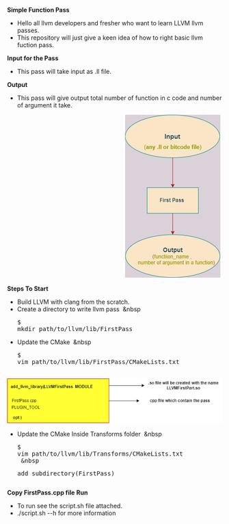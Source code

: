 **Simple Function Pass**
- Hello all llvm developers and fresher who want to learn LLVM llvm passes.
- This repository will just give a keen idea of how to right basic llvm fuction pass.

**Input for the Pass**
- This pass will take input as .ll file.

**Output**
- This pass will give output total number of function in c code and number of argument it take.


&nbsp;&nbsp;&nbsp;&nbsp;&nbsp;&nbsp;&nbsp;&nbsp;&nbsp;&nbsp;&nbsp;&nbsp;&nbsp;&nbsp;&nbsp;&nbsp;&nbsp;&nbsp;&nbsp;&nbsp;&nbsp;&nbsp;&nbsp;&nbsp;&nbsp;&nbsp;&nbsp;&nbsp;&nbsp;&nbsp;&nbsp;&nbsp;&nbsp;&nbsp;&nbsp;&nbsp;&nbsp;&nbsp;&nbsp;&nbsp;&nbsp;&nbsp;&nbsp;&nbsp;&nbsp;&nbsp;&nbsp;&nbsp;&nbsp;&nbsp;&nbsp;&nbsp;&nbsp;&nbsp;&nbsp;&nbsp;&nbsp;&nbsp;&nbsp;&nbsp;&nbsp;&nbsp;&nbsp;&nbsp;&nbsp;&nbsp;&nbsp;&nbsp;&nbsp; ![Input_Output](https://github.com/aabhinavg/LLVM_Passes/blob/main/1stPass/llvm_first_pass.png)




**Steps To Start**
- Build LLVM with clang from the scratch.
- Create a directory to write llvm pass
&nbsp;&nbsp&nbsp;<div class="highlight-c notranslate"><div class="highlight"><pre><span></span><span class="cp">$ mkdir path/to/llvm/lib/FirstPass</span> 
- Update the CMake 
&nbsp;&nbsp&nbsp;<div class="highlight-c notranslate"><div class="highlight"><pre><span></span><span class="cp">$ vim path/to/llvm/lib/FirstPass/CMakeLists.txt</span>

&nbsp;&nbsp;&nbsp;&nbsp;&nbsp;&nbsp;&nbsp;&nbsp; ![cmake_file](https://github.com/aabhinavg/LLVM_Passes/blob/main/1stPass/Untitled%20Diagram.drawio.png)

- Update the CMake Inside Transforms folder
&nbsp;&nbsp&nbsp;<div class="highlight-c notranslate"><div class="highlight"><pre><span></span><span class="cp">$ vim path/to/llvm/lib/Transforms/CMakeLists.txt</span>
&nbsp;&nbsp&nbsp;<div class="highlight-c notranslate"><div class="highlight"><pre><span></span><span class="cp">add_subdirectory(FirstPass)</span>

**Copy FirstPass.cpp file**
**Run**
- To run see the script.sh file attached.
- ./script.sh --h for more information
 














